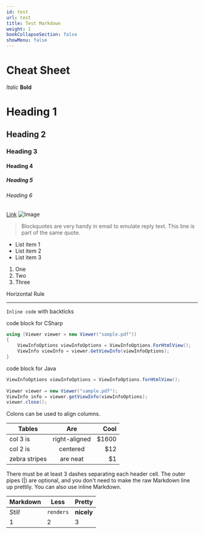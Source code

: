 ```yaml
---
id: test
url: test
title: Test Markdown
weight: 1
bookCollapseSection: false
showMenu: false
---
```

# Cheat Sheet

*Italic*
**Bold**
# Heading 1
## Heading 2
### Heading 3
#### Heading 4
##### Heading 5
###### Heading 6
[Link](http://www.groupdocs.com)
![Image](https://www.nuget.org/profiles/groupdocs/avatar?imageSize=128)

> Blockquotes are very handy in email to emulate reply text.
> This line is part of the same quote.

* List item 1
* List item 2
* List item 3
 
1. One
2. Two
3. Three

Horizontal Rule

---
`Inline code` with backticks

code block for CSharp 
``` csharp
using (Viewer viewer = new Viewer("sample.pdf"))
{
    ViewInfoOptions viewInfoOptions = ViewInfoOptions.ForHtmlView();
    ViewInfo viewInfo = viewer.GetViewInfo(viewInfoOptions);
}
```

code block for Java 
``` java
ViewInfoOptions viewInfoOptions = ViewInfoOptions.forHtmlView();
         
Viewer viewer = new Viewer("sample.pdf");
ViewInfo info = viewer.getViewInfo(viewInfoOptions);
viewer.close();   
```


  
Colons can be used to align columns.

| Tables        | Are           | Cool  |
| ------------- |:-------------:| -----:|
| col 3 is      | right-aligned | $1600 |
| col 2 is      | centered      |   $12 |
| zebra stripes | are neat      |    $1 |

There must be at least 3 dashes separating each header cell.
The outer pipes (|) are optional, and you don't need to make the 
raw Markdown line up prettily. You can also use inline Markdown.

Markdown | Less | Pretty
--- | --- | ---
*Still* | `renders` | **nicely**
1 | 2 | 3  

